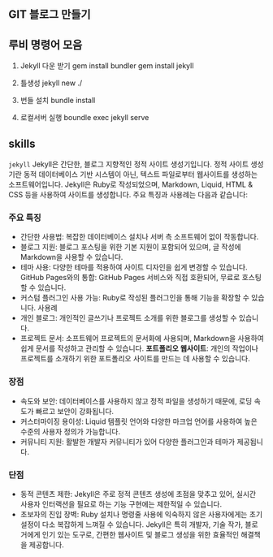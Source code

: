 ## GIT 블로그 만들기

## 루비 명령어 모음
1. Jekyll 다운 받기
gem install bundler 
gem install jekyll

2. 틀생성
jekyll new ./

3. 번들 설치
bundle install
4. 로컬서버 실행
boundle exec jekyll serve 


## skills

`jekyll`
Jekyll은 간단한, 블로그 지향적인 정적 사이트 생성기입니다. 정적 사이트 생성기란 동적 데이터베이스 기반 시스템이 아닌, 텍스트 파일로부터 웹사이트를 생성하는 소프트웨어입니다. Jekyll은 Ruby로 작성되었으며, Markdown, Liquid, HTML & CSS 등을 사용하여 사이트를 생성합니다. 주요 특징과 사용례는 다음과 같습니다:

### 주요 특징
- 간단한 사용법: 복잡한 데이터베이스 설치나 서버 측 소프트웨어 없이 작동합니다.
- 블로그 지원: 블로그 포스팅을 위한 기본 지원이 포함되어 있으며, 글 작성에 Markdown을 사용할 수 있습니다.
- 테마 사용: 다양한 테마를 적용하여 사이트 디자인을 쉽게 변경할 수 있습니다.
GitHub Pages와의 통합: GitHub Pages 서비스와 직접 호환되어, 무료로 호스팅할 수 있습니다.
- 커스텀 플러그인 사용 가능: Ruby로 작성된 플러그인을 통해 기능을 확장할 수 있습니다.
사용례
- 개인 블로그: 개인적인 글쓰기나 프로젝트 소개를 위한 블로그를 생성할 수 있습니다.
- 프로젝트 문서: 소프트웨어 프로젝트의 문서화에 사용되며, Markdown을 사용하여 쉽게 문서를 작성하고 관리할 수 있습니다.
**포트폴리오 웹사이트**: 개인의 작업이나 프로젝트를 소개하기 위한 포트폴리오 사이트를 만드는 데 사용할 수 있습니다.

### 장점
- 속도와 보안: 데이터베이스를 사용하지 않고 정적 파일을 생성하기 때문에, 로딩 속도가 빠르고 보안이 강화됩니다.
- 커스터마이징 용이성: Liquid 템플릿 언어와 다양한 마크업 언어를 사용하여 높은 수준의 사용자 정의가 가능합니다.
- 커뮤니티 지원: 활발한 개발자 커뮤니티가 있어 다양한 플러그인과 테마가 제공됩니다.
### 단점
- 동적 콘텐츠 제한: Jekyll은 주로 정적 콘텐츠 생성에 초점을 맞추고 있어, 실시간 사용자 인터랙션을 필요로 하는 기능 구현에는 제한적일 수 있습니다.
- 초보자의 진입 장벽: Ruby 설치나 명령줄 사용에 익숙하지 않은 사용자에게는 초기 설정이 다소 복잡하게 느껴질 수 있습니다.
Jekyll은 특히 개발자, 기술 작가, 블로거에게 인기 있는 도구로, 간편한 웹사이트 및 블로그 생성을 위한 효율적인 해결책을 제공합니다.


